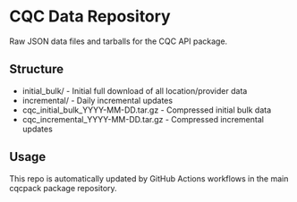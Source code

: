 ﻿# CQC Data Repository

Raw JSON data files and tarballs for the CQC API package.

## Structure

- initial_bulk/ - Initial full download of all location/provider data
- incremental/ - Daily incremental updates
- cqc_initial_bulk_YYYY-MM-DD.tar.gz - Compressed initial bulk data
- cqc_incremental_YYYY-MM-DD.tar.gz - Compressed incremental updates

## Usage

This repo is automatically updated by GitHub Actions workflows in the main cqcpack package repository.
